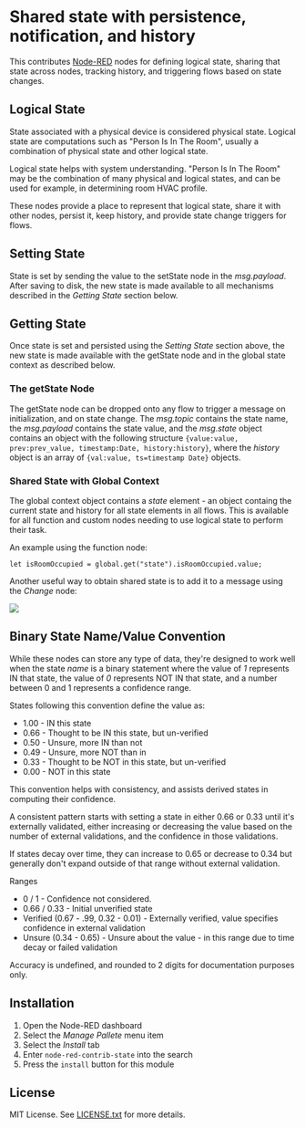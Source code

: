 Shared state with persistence, notification, and history
========================================================

This contributes [Node-RED](http://nodered.org/) nodes for defining logical state,
sharing that state across nodes, tracking history, and triggering flows 
based on state changes.

## Logical State

State associated with a physical device is considered physical state. Logical state 
are computations such as "Person Is In The Room", usually a combination of physical
state and other logical state.

Logical state helps with system understanding. "Person Is In The Room" may be the
combination of many physical and logical states, and can be used for example, 
in determining room HVAC profile.

These nodes provide a place to represent that logical state, share it with other
nodes, persist it, keep history, and provide state change triggers for flows.

## Setting State

State is set by sending the value to the setState node in the _msg.payload_. After saving
to disk, the new state is made available to all mechanisms described in the _Getting State_
section below.

## Getting State

Once state is set and persisted using the _Setting State_ section above, the new state is
made available with the getState node and in the global state context as described below.

### The getState Node

The getState node can be dropped onto any flow to trigger a message on initialization, and on
state change. The _msg.topic_ contains the state name, the _msg.payload_ contains the state value,
and the _msg.state_ object contains an object with the following structure 
`{value:value, prev:prev_value, timestamp:Date, history:history}`, where the _history_ object
is an array of `{val:value, ts=timestamp Date}` objects.

### Shared State with Global Context

The global context object contains a _state_ element - an object containg the current state 
and history for all state elements in all flows. This is available for all function and
custom nodes needing to use logical state to perform their task. 

An example using the function node:

```
let isRoomOccupied = global.get("state").isRoomOccupied.value;
```

Another useful way to obtain shared state is to add it to a message using the _Change_ node:

![](https://raw.githubusercontent.com/lorenwest/node-red-contrib-state/master/img/ChangeNode.png)

## Binary State Name/Value Convention

While these nodes can store any type of data, they're designed to work well when the
state _name_ is a binary statement where the value of _1_ represents IN that state,
the value of _0_ represents NOT IN that state, and a number between 0 and 1 represents 
a confidence range.

States following this convention define the value as:

  * 1.00 - IN this state
  * 0.66 - Thought to be IN this state, but un-verified
  * 0.50 - Unsure, more IN than not
  * 0.49 - Unsure, more NOT than in
  * 0.33 - Thought to be NOT in this state, but un-verified
  * 0.00 - NOT in this state

This convention helps with consistency, and assists derived states in computing their confidence.

A consistent pattern starts with setting a state in either 0.66 or 0.33 until it's 
externally validated, either increasing or decreasing the value based on 
the number of external validations, and the confidence in those validations.

If states decay over time, they can increase to 0.65 or decrease to 0.34 
but generally don't expand outside of that range without external validation.

Ranges

  * 0 / 1 - Confidence not considered.
  * 0.66 / 0.33 - Initial unverified state
  * Verified (0.67 - .99, 0.32 - 0.01) - Externally verified, value specifies confidence in external validation
  * Unsure (0.34 - 0.65) - Unsure about the value - in this range due to time decay or failed validation

Accuracy is undefined, and rounded to 2 digits for documentation purposes only.

## Installation

1. Open the Node-RED dashboard
1. Select the _Manage Pallete_ menu item
1. Select the _Install_ tab
1. Enter `node-red-contrib-state` into the search
1. Press the `install` button for this module

## License

MIT License. See [LICENSE.txt](https://raw.githubusercontent.com/lorenwest/node-red-contrib-state/master/LICENSE.txt) for more details.
